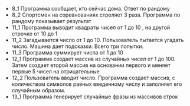 * 8_1 Программа сообщает, кто сейчас дома. Ответ по рандому
* 8_2 Спортсмен на соревнованиях стреляет 3 раза. Программа по рандому показывает результат
* 11_1 Программа выводит квадраты чисел от 1 до 10 , на другой строчке от 10 до 1
* 11_2 Загадывается число от 1 до 10. Пользователь пытается угадать число. Машина дает подсказки. Всего три попытки.
* 11_3 Программа суммирует числа от 1 до 10
* 12_1 Программа создает массив из случайных чисел от 1 до 100. Затем создает второй массив на основании первого и меняет первые 5 чисел на отрицательные
* 12_2 Пользователь вводит число. Программа создает массив, с количеством символов равных введенному числу и заполняет его случайным образом.
* 13_1 Программа генерирует случайные фразы из массивов строк

